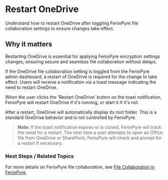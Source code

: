 # Restart OneDrive

Understand how to restart OneDrive after toggling FenixPyre file collaboration settings to ensure changes take effect.


## Why it matters
Restarting OneDrive is essential for applying FenixPyre encryption settings changes, ensuring secure and seamless file collaboration without delays.

If the OneDrive file collaboration setting is toggled from the FenixPyre admin dashboard, a restart of OneDrive is required for the change to take effect. Users will receive a notification via a toast message indicating the need to restart OneDrive.

<!-- IMG:     ./media/05-user-guide/restart-onedrive/screenshot.png | Alt: Toast notification for restarting OneDrive -->

When the user clicks the 'Restart OneDrive' button on the toast notification, FenixPyre will restart OneDrive if it's running, or start it if it's not.

After a restart, OneDrive will automatically display its root folder. This is a standard OneDrive behavior and is not controlled by FenixPyre.

> **Note:** If the toast notification expires or is closed, FenixPyre will track the need for a restart. The next time a user attempts to open an Office file from OneDrive or SharePoint, FenixPyre will check and prompt for a restart if necessary.

### Next Steps / Related Topics
For more details on FenixPyre file collaboration, see [File Collaboration in FenixPyre](../file-collaboration.md).